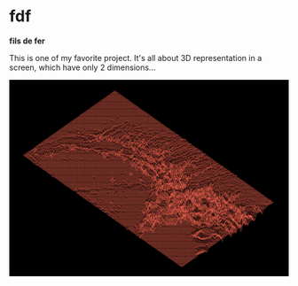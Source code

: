 # fdf
**fils de fer**

This is one of my favorite project. It's all about 3D representation in a screen, which have only 2 dimensions...

<!-- TODO : add a picture -->
![`./fdf mars.fdf`](fdf_mars.png)
